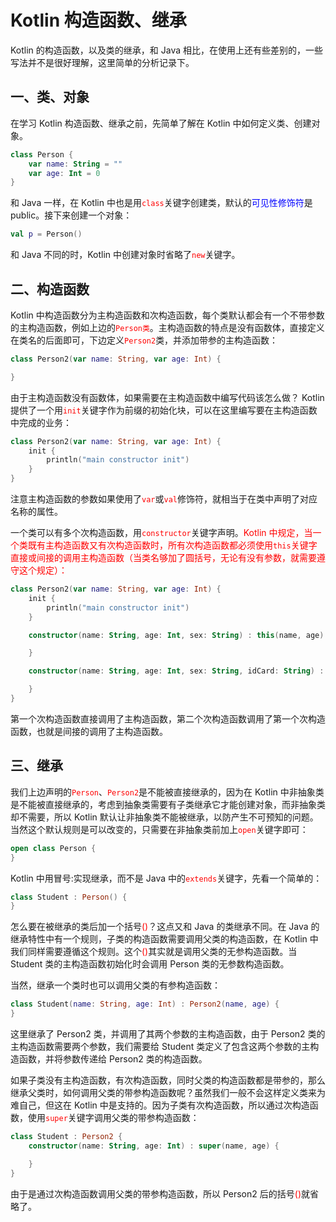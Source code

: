 # Kotlin 构造函数、继承

Kotlin 的构造函数，以及类的继承，和 Java 相比，在使用上还有些差别的，一些写法并不是很好理解，这里简单的分析记录下。

## 一、类、对象
在学习 Kotlin 构造函数、继承之前，先简单了解在 Kotlin 中如何定义类、创建对象。

```kotlin
class Person {
    var name: String = ""
    var age: Int = 0
}
```
和 Java 一样，在 Kotlin 中也是用<font color = "red">`class`</font>关键字创建类，默认的<font color = "blue">可见性修饰符</font>是 public。接下来创建一个对象：

```kotlin
val p = Person()
```
和 Java 不同的时，Kotlin 中创建对象时省略了<font color = "red">```new```</font>关键字。

## 二、构造函数
Kotlin 中构造函数分为主构造函数和次构造函数，每个类默认都会有一个不带参数的主构造函数，例如上边的<font color = "red">`Person类`</font>。主构造函数的特点是没有函数体，直接定义在类名的后面即可，下边定义<font color = "red">`Person2`</font>类，并添加带参的主构造函数：

```kotlin
class Person2(var name: String, var age: Int) {

}
```
由于主构造函数没有函数体，如果需要在主构造函数中编写代码该怎么做？ Kotlin 提供了一个用<font color = "red">`init`</font>关键字作为前缀的初始化块，可以在这里编写要在主构造函数中完成的业务：

```kotlin
class Person2(var name: String, var age: Int) {
    init {
        println("main constructor init")
    }
}
```
注意主构造函数的参数如果使用了<font color = "red">`var`</font>或<font color = "red">`val`</font>修饰符，就相当于在类中声明了对应名称的属性。

一个类可以有多个次构造函数，用<font color = "red">`constructor`</font>关键字声明。<font color = "red">Kotlin 中规定，当一个类既有主构造函数又有次构造函数时，所有次构造函数都必须使用<font color = "red">`this`</font>关键字直接或间接的调用主构造函数（当类名够加了圆括号，无论有没有参数，就需要遵守这个规定）：</font>

```kotlin
class Person2(var name: String, var age: Int) {
    init {
        println("main constructor init")
    }

    constructor(name: String, age: Int, sex: String) : this(name, age) {

    }

    constructor(name: String, age: Int, sex: String, idCard: String) : this(name, age, sex) {

    }
}
```
第一个次构造函数直接调用了主构造函数，第二个次构造函数调用了第一个次构造函数，也就是间接的调用了主构造函数。

## 三、继承
我们上边声明的<font color = "red">`Person`</font>、<font color = "red">`Person2`</font>是不能被直接继承的，因为在 Kotlin 中非抽象类是不能被直接继承的，考虑到抽象类需要有子类继承它才能创建对象，而非抽象类却不需要，所以 Kotlin 默认让非抽象类不能被继承，以防产生不可预知的问题。当然这个默认规则是可以改变的，只需要在非抽象类前加上<font color = "red">`open`</font>关键字即可：

```kotlin
open class Person {
}
```
Kotlin 中用冒号:实现继承，而不是 Java 中的<font color = "red">`extends`</font>关键字，先看一个简单的：

```kotlin
class Student : Person() {
}
```
怎么要在被继承的类后加一个括号<font color = "red">()</font>？这点又和 Java 的类继承不同。在 Java 的继承特性中有一个规则，子类的构造函数需要调用父类的构造函数，在 Kotlin 中我们同样需要遵循这个规则。这个<font color = "red">()</font>其实就是调用父类的无参构造函数。当 Student 类的主构造函数初始化时会调用 Person 类的无参数构造函数。

当然，继承一个类时也可以调用父类的有参构造函数：

```kotlin
class Student(name: String, age: Int) : Person2(name, age) {
}
```
这里继承了 Person2 类，并调用了其两个参数的主构造函数，由于 Person2 类的主构造函数需要两个参数，我们需要给 Student 类定义了包含这两个参数的主构造函数，并将参数传递给 Person2 类的构造函数。

如果子类没有主构造函数，有次构造函数，同时父类的构造函数都是带参的，那么继承父类时，如何调用父类的带参构造函数呢？虽然我们一般不会这样定义类来为难自己，但这在 Kotlin 中是支持的。因为子类有次构造函数，所以通过次构造函数，使用<font color = "red">`super`</font>关键字调用父类的带参构造函数：

```kotlin
class Student : Person2 {
    constructor(name: String, age: Int) : super(name, age) {

    }
}
```
由于是通过次构造函数调用父类的带参构造函数，所以 Person2 后的括号<font color = "red">()</font>就省略了。